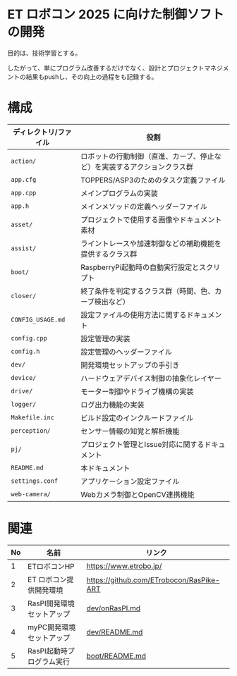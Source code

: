# ET ロボコン 2025 に向けた制御ソフトの開発

目的は、技術学習とする。

したがって、単にプログラム改善するだけでなく、設計とプロジェクトマネジメントの結果もpushし、その向上の過程をも記録する。

# 構成

| ディレクトリ/ファイル | 役割 |
|--|--|
| `action/` | ロボットの行動制御（直進、カーブ、停止など）を実装するアクションクラス群 |
| `app.cfg` | TOPPERS/ASP3のためのタスク定義ファイル |
| `app.cpp` | メインプログラムの実装 |
| `app.h` | メインメソッドの定義ヘッダーファイル |
| `asset/` | プロジェクトで使用する画像やドキュメント素材 |
| `assist/` | ライントレースや加速制御などの補助機能を提供するクラス群 |
| `boot/` | RaspberryPi起動時の自動実行設定とスクリプト |
| `closer/` | 終了条件を判定するクラス群（時間、色、カーブ検出など） |
| `CONFIG_USAGE.md` | 設定ファイルの使用方法に関するドキュメント |
| `config.cpp` | 設定管理の実装 |
| `config.h` | 設定管理のヘッダーファイル |
| `dev/` | 開発環境セットアップの手引き |
| `device/` | ハードウェアデバイス制御の抽象化レイヤー |
| `drive/` | モーター制御やドライブ機構の実装 |
| `logger/` | ログ出力機能の実装 |
| `Makefile.inc` | ビルド設定のインクルードファイル |
| `perception/` | センサー情報の知覚と解析機能 |
| `pj/` | プロジェクト管理とIssue対応に関するドキュメント |
| `README.md` | 本ドキュメント |
| `settings.conf` | アプリケーション設定ファイル |
| `web-camera/` | Webカメラ制御とOpenCV連携機能 |

# 関連

| No | 名前 | リンク |
| -- | -- | -- |
| 1 | ETロボコンHP | https://www.etrobo.jp/ |
| 2 | ET ロボコン提供開発環境 | https://github.com/ETrobocon/RasPike-ART |
| 3 | RasPI開発環境セットアップ | [dev/onRasPI.md](dev/onRasPI.md) |
| 4 | myPC開発環境セットアップ | [dev/README.md](dev/README.md) |
| 5 | RasPI起動時プログラム実行 | [boot/README.md](boot/README.md) |
